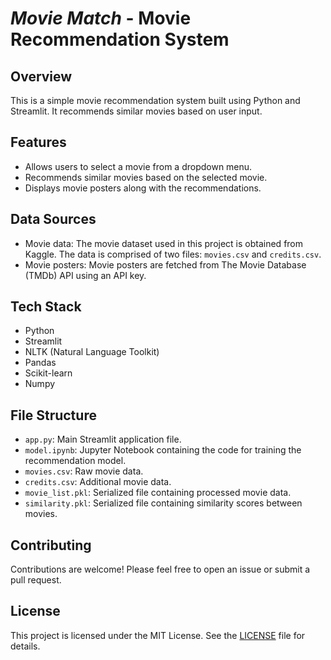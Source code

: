 # *Movie Match* - Movie Recommendation System

## Overview
This is a simple movie recommendation system built using Python and Streamlit. It recommends similar movies based on user input.

## Features
- Allows users to select a movie from a dropdown menu.
- Recommends similar movies based on the selected movie.
- Displays movie posters along with the recommendations.

## Data Sources
- Movie data: The movie dataset used in this project is obtained from Kaggle. The data is comprised of two files: `movies.csv` and `credits.csv`.
- Movie posters: Movie posters are fetched from The Movie Database (TMDb) API using an API key.

## Tech Stack
- Python
- Streamlit
- NLTK (Natural Language Toolkit)
- Pandas
- Scikit-learn
- Numpy

## File Structure
- `app.py`: Main Streamlit application file.
- `model.ipynb`: Jupyter Notebook containing the code for training the recommendation model.
- `movies.csv`: Raw movie data.
- `credits.csv`: Additional movie data.
- `movie_list.pkl`: Serialized file containing processed movie data.
- `similarity.pkl`: Serialized file containing similarity scores between movies.

## Contributing
Contributions are welcome! Please feel free to open an issue or submit a pull request.

## License
This project is licensed under the MIT License. See the [LICENSE](LICENSE) file for details.
